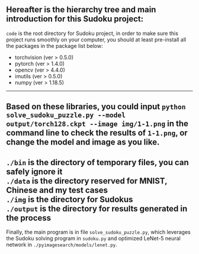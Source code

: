 Hereafter is the hierarchy tree and main introduction for this Sudoku project:
-


`code` is the root directory for Sudoku project, in order to make sure this project runs smoothly on 
your computer, you should at least pre-install all the packages in the package list below:
- torchvision (ver > 0.5.0)
- pytorch (ver > 1.4.0)
- opencv (ver > 4.4.0)
- imutils (ver > 0.5.0)
- numpy (ver > 1.18.5)

--------
Based on these libraries, you could input `python solve_sudoku_puzzle.py --model output/torch128.ckpt --image img/1-1.png`
in the command line to check the results of `1-1.png`, or change the model and image as you like.
----
`./bin` is the directory of temporary files, you can safely ignore it  
`./data` is the directory reserved for MNIST, Chinese and my test cases  
`./img` is the directory for Sudokus  
`./output` is the directory for results generated in the process
---
Finally, the main program is in file `solve_sudoku_puzzle.py`, which leverages the Sudoku solving program in
`sudoku.py` and optimized LeNet-5 neural network in `./pyimagesearch/models/lenet.py`.
